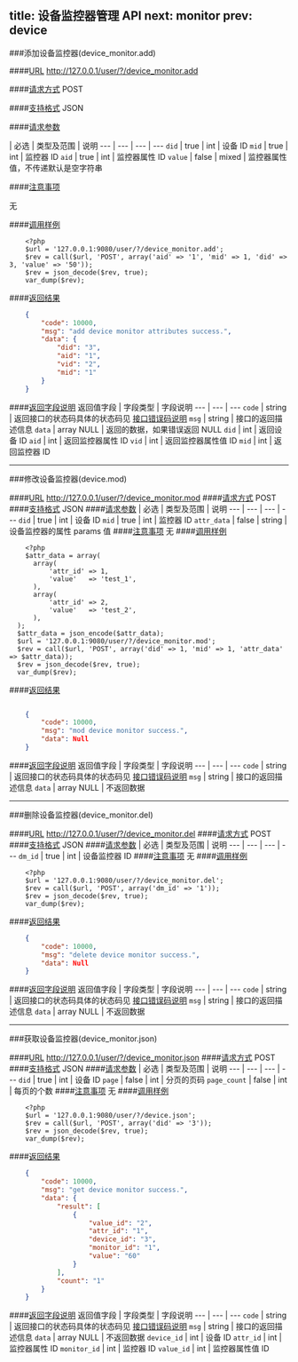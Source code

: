 title: 设备监控器管理 API
next: monitor
prev: device
---

###添加设备监控器(device_monitor.add)

####[URL](#add_url) 
http://127.0.0.1/user/?/device_monitor.add

####[请求方式](#add_post)
POST

####[支持格式](#add_json)
JSON 

####[请求参数](#add_param)

  | 必选 | 类型及范围 | 说明
--- | --- | --- | ---
`did` | true | int | 设备 ID
`mid` | true | int | 监控器 ID
`aid` | true | int | 监控器属性 ID
`value` | false | mixed | 监控器属性值，不传递默认是空字符串

####[注意事项](#add_notice)

无

####[调用样例](#add_example)

```
	<?php
	$url = '127.0.0.1:9080/user/?/device_monitor.add';
	$rev = call($url, 'POST', array('aid' => '1', 'mid' => 1, 'did' => 3, 'value' => '50'));
	$rev = json_decode($rev, true);
	var_dump($rev);
```

####[返回结果](#add_result)
``` json
	{
		"code": 10000,
		"msg": "add device monitor attributes success.",
		"data": {
			"did": "3",
			"aid": "1",
			"vid": "2",
			"mid": "1"
		}
	}
```
####[返回字段说明](#add_result_dis)
返回值字段 | 字段类型 | 字段说明
--- | --- | ---
`code` | string | 返回接口的状态码具体的状态码见 [接口错误码说明](api_errno.html) 
`msg`  | string | 接口的返回描述信息
`data` | array NULL  | 返回的数据，如果错误返回 NULL
`did` | int | 返回设备 ID
`aid` | int | 返回监控器属性 ID
`vid` | int | 返回监控器属性值 ID
`mid` | int | 返回监控器 ID

---
###修改设备监控器(device.mod)

####[URL](#mod_url) 
http://127.0.0.1/user/?/device_monitor.mod
####[请求方式](#mod_post)
POST
####[支持格式](#mod_json)
JSON 
####[请求参数](#mod_param)
  | 必选 | 类型及范围 | 说明
--- | --- | --- | ---
`did` | true | int     | 设备 ID
`mid` | true | int     | 监控器 ID
`attr_data` | false | string    | 设备监控器的属性 params 值
####[注意事项](#mod_notice)
无
####[调用样例](#mod_example)
```
	<?php
	$attr_data = array(
      array(
          'attr_id' => 1,
          'value'   => 'test_1',
      ),
      array(
          'attr_id' => 2,
          'value'   => 'test_2',
      ),
  );
  $attr_data = json_encode($attr_data);
  $url = '127.0.0.1:9080/user/?/device_monitor.mod';
  $rev = call($url, 'POST', array('did' => 1, 'mid' => 1, 'attr_data' => $attr_data));
  $rev = json_decode($rev, true);
  var_dump($rev);
```
####[返回结果](#mod_result)
``` json

	{
		"code": 10000,
		"msg": "mod device monitor success.",
		"data": Null 
	}

```
####[返回字段说明](#mod_result_dis)
返回值字段 | 字段类型 | 字段说明
--- | --- | ---
`code` | string | 返回接口的状态码具体的状态码见 [接口错误码说明](api_errno.html) 
`msg`  | string | 接口的返回描述信息
`data` | array NULL  | 不返回数据

---
###删除设备监控器(device_monitor.del)

####[URL](#del_url) 
http://127.0.0.1/user/?/device_monitor.del
####[请求方式](#del_post)
POST
####[支持格式](#del_json)
JSON 
####[请求参数](#del_param)
  | 必选 | 类型及范围 | 说明
--- | --- | --- | ---
`dm_id` | true | int     | 设备监控器 ID
####[注意事项](#del_notice)
无
####[调用样例](#del_example)
```
	<?php
	$url = '127.0.0.1:9080/user/?/device_monitor.del';
	$rev = call($url, 'POST', array('dm_id' => '1'));
	$rev = json_decode($rev, true);
	var_dump($rev);
```
####[返回结果](#del_result)
``` json
	{
		"code": 10000,
		"msg": "delete device monitor success.",
		"data": Null 
	}
```
####[返回字段说明](#del_result_dis)
返回值字段 | 字段类型 | 字段说明
--- | --- | ---
`code` | string | 返回接口的状态码具体的状态码见 [接口错误码说明](api_errno.html) 
`msg`  | string | 接口的返回描述信息
`data` | array NULL  | 不返回数据

---
###获取设备监控器(device_monitor.json)

####[URL](#json_url) 
http://127.0.0.1/user/?/device_monitor.json
####[请求方式](#json_post)
POST
####[支持格式](#json_json)
JSON 
####[请求参数](#json_param)
  | 必选 | 类型及范围 | 说明
--- | --- | --- | ---
`did`  | true  | int  | 设备 ID
`page` | false | int     | 分页的页码
`page_count` | false | int     | 每页的个数
####[注意事项](#json_notice)
无
####[调用样例](#json_example)
```
	<?php
	$url = '127.0.0.1:9080/user/?/device.json';
	$rev = call($url, 'POST', array('did' => '3'));
	$rev = json_decode($rev, true);
	var_dump($rev);
```
####[返回结果](#json_result)
``` json
	{
		"code": 10000,
		"msg": "get device monitor success.",
		"data": {
			"result": [
				{
					"value_id": "2",
					"attr_id": "1",
					"device_id": "3",
					"monitor_id": "1",
					"value": "60"
				}
			],
			"count": "1"
		}
	}
```
####[返回字段说明](#json_result_dis)
返回值字段 | 字段类型 | 字段说明
--- | --- | ---
`code` | string | 返回接口的状态码具体的状态码见 [接口错误码说明](api_errno.html) 
`msg`  | string | 接口的返回描述信息
`data` | array NULL  | 不返回数据
`device_id` | int | 设备 ID
`attr_id` | int | 监控器属性 ID
`monitor_id` | int | 监控器 ID
`value_id` | int | 监控器属性值 ID



